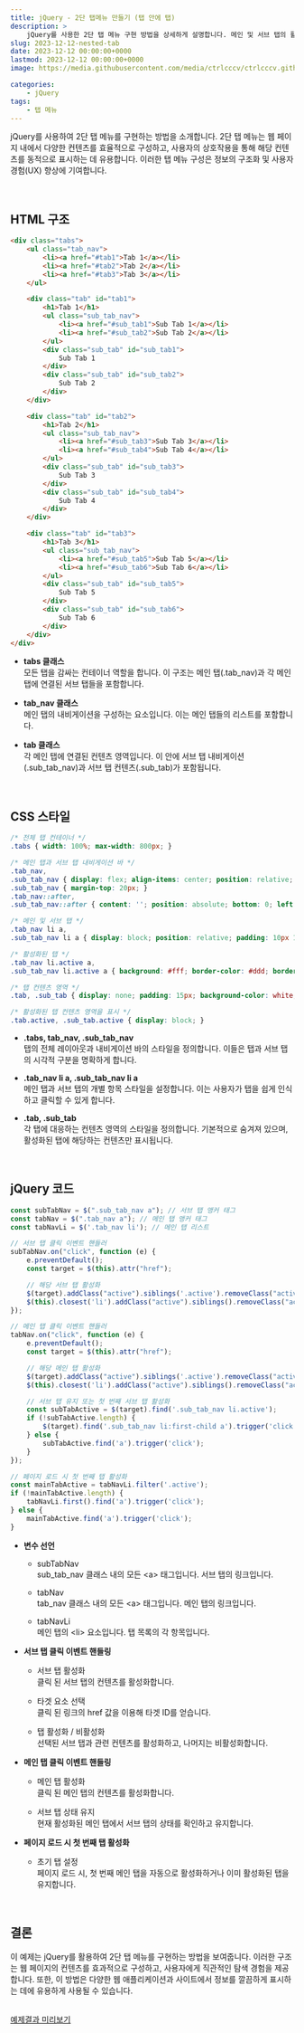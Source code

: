 ```yaml
---
title: jQuery - 2단 탭메뉴 만들기 (탭 안에 탭)
description: >  
    jQuery를 사용한 2단 탭 메뉴 구현 방법을 상세하게 설명합니다. 메인 및 서브 탭의 활성화, 스타일링 방법에 대해 설명합니다.  
slug: 2023-12-12-nested-tab
date: 2023-12-12 00:00:00+0000
lastmod: 2023-12-12 00:00:00+0000
image: https://media.githubusercontent.com/media/ctrlcccv/ctrlcccv.github.io/master/assets/img/post/2023-12-12-nested-tab.webp

categories:
    - jQuery
tags:
    - 탭 메뉴
---
```

jQuery를 사용하여 2단 탭 메뉴를 구현하는 방법을 소개합니다. 2단 탭 메뉴는 웹 페이지 내에서 다양한 컨텐츠를 효율적으로 구성하고, 사용자의 상호작용을 통해 해당 컨텐츠를 동적으로 표시하는 데 유용합니다. 이러한 탭 메뉴 구성은 정보의 구조화 및 사용자 경험(UX) 향상에 기여합니다.   


<ins class="adsbygoogle"
     style="display:block; text-align:center;"
     data-ad-layout="in-article"
     data-ad-format="fluid"
     data-ad-client="ca-pub-8535540836842352"
     data-ad-slot="2974559225"></ins>
<script>
     (adsbygoogle = window.adsbygoogle || []).push({});
</script>

<br>

## HTML 구조
```html
<div class="tabs">
    <ul class="tab_nav">
        <li><a href="#tab1">Tab 1</a></li>
        <li><a href="#tab2">Tab 2</a></li>
        <li><a href="#tab3">Tab 3</a></li>
    </ul>

    <div class="tab" id="tab1">
        <h1>Tab 1</h1>
        <ul class="sub_tab_nav">
            <li><a href="#sub_tab1">Sub Tab 1</a></li>
            <li><a href="#sub_tab2">Sub Tab 2</a></li>
        </ul>
        <div class="sub_tab" id="sub_tab1">
            Sub Tab 1
        </div>
        <div class="sub_tab" id="sub_tab2">
            Sub Tab 2
        </div>
    </div>

    <div class="tab" id="tab2">
        <h1>Tab 2</h1>
        <ul class="sub_tab_nav">
            <li><a href="#sub_tab3">Sub Tab 3</a></li>
            <li><a href="#sub_tab4">Sub Tab 4</a></li>
        </ul>
        <div class="sub_tab" id="sub_tab3">
            Sub Tab 3
        </div>
        <div class="sub_tab" id="sub_tab4">
            Sub Tab 4
        </div>
    </div>

    <div class="tab" id="tab3">
        <h1>Tab 3</h1>
        <ul class="sub_tab_nav">
            <li><a href="#sub_tab5">Sub Tab 5</a></li>
            <li><a href="#sub_tab6">Sub Tab 6</a></li>
        </ul>
        <div class="sub_tab" id="sub_tab5">
            Sub Tab 5
        </div>
        <div class="sub_tab" id="sub_tab6">
            Sub Tab 6
        </div>
    </div>
</div>
```
* **tabs 클래스**  
모든 탭을 감싸는 컨테이너 역할을 합니다. 이 구조는 메인 탭(.tab_nav)과 각 메인 탭에 연결된 서브 탭들을 포함합니다.

* **tab_nav 클래스**  
메인 탭의 내비게이션을 구성하는 요소입니다. 이는 메인 탭들의 리스트를 포함합니다.

* **tab 클래스**  
각 메인 탭에 연결된 컨텐츠 영역입니다. 이 안에 서브 탭 내비게이션(.sub_tab_nav)과 서브 탭 컨텐츠(.sub_tab)가 포함됩니다.   
<br>

## CSS 스타일
```css
/* 전체 탭 컨테이너 */
.tabs { width: 100%; max-width: 800px; } 

/* 메인 탭과 서브 탭 내비게이션 바 */
.tab_nav, 
.sub_tab_nav { display: flex; align-items: center; position: relative; padding: 15px 15px 0; background: #f7f7f7; border: 1px solid #ddd; border-bottom: none; border-radius:6px 6px 0 0; } 
.sub_tab_nav { margin-top: 20px; } 
.tab_nav::after,
.sub_tab_nav::after { content: ''; position: absolute; bottom: 0; left: 0; width: 100%; height: 1px; background: #ddd; z-index: 1; } 

/* 메인 및 서브 탭 */
.tab_nav li a,
.sub_tab_nav li a { display: block; position: relative; padding: 10px 15px; border: 1px solid #f7f7f7; border-bottom: none; font-size: 18px; font-weight: 500; color: #000; z-index: 0; } 

/* 활성화된 탭 */
.tab_nav li.active a,
.sub_tab_nav li.active a { background: #fff; border-color: #ddd; border-radius:6px 6px 0 0; z-index: 2; } 

/* 탭 컨텐츠 영역 */
.tab, .sub_tab { display: none; padding: 15px; background-color: white; border: 1px solid #ddd; border-top: none; border-radius:0 0 6px 6px; } 

/* 활성화된 탭 컨텐츠 영역을 표시 */
.tab.active, .sub_tab.active { display: block; } 
```
* **.tabs, tab_nav, .sub_tab_nav**  
탭의 전체 레이아웃과 내비게이션 바의 스타일을 정의합니다. 이들은 탭과 서브 탭의 시각적 구분을 명확하게 합니다.

* **.tab_nav li a, .sub_tab_nav li a**  
메인 탭과 서브 탭의 개별 항목 스타일을 설정합니다. 이는 사용자가 탭을 쉽게 인식하고 클릭할 수 있게 합니다.

* **.tab, .sub_tab**  
각 탭에 대응하는 컨텐츠 영역의 스타일을 정의합니다. 기본적으로 숨겨져 있으며, 활성화된 탭에 해당하는 컨텐츠만 표시됩니다.  


<ins class="adsbygoogle"
     style="display:block; text-align:center;"
     data-ad-layout="in-article"
     data-ad-format="fluid"
     data-ad-client="ca-pub-8535540836842352"
     data-ad-slot="2974559225"></ins>
<script>
     (adsbygoogle = window.adsbygoogle || []).push({});
</script>

<br>

## jQuery 코드
```js
const subTabNav = $(".sub_tab_nav a"); // 서브 탭 앵커 태그
const tabNav = $(".tab_nav a"); // 메인 탭 앵커 태그
const tabNavLi = $('.tab_nav li'); // 메인 탭 리스트

// 서브 탭 클릭 이벤트 핸들러
subTabNav.on("click", function (e) {
    e.preventDefault();
    const target = $(this).attr("href");

    // 해당 서브 탭 활성화
    $(target).addClass("active").siblings('.active').removeClass("active");
    $(this).closest('li').addClass("active").siblings().removeClass("active");
});

// 메인 탭 클릭 이벤트 핸들러
tabNav.on("click", function (e) {
    e.preventDefault();
    const target = $(this).attr("href");

    // 해당 메인 탭 활성화
    $(target).addClass("active").siblings('.active').removeClass("active");
    $(this).closest('li').addClass("active").siblings().removeClass("active");

    // 서브 탭 유지 또는 첫 번째 서브 탭 활성화
    const subTabActive = $(target).find('.sub_tab_nav li.active');
    if (!subTabActive.length) {
        $(target).find('.sub_tab_nav li:first-child a').trigger('click');
    } else {
        subTabActive.find('a').trigger('click');
    }
});

// 페이지 로드 시 첫 번째 탭 활성화
const mainTabActive = tabNavLi.filter('.active');
if (!mainTabActive.length) {
    tabNavLi.first().find('a').trigger('click');
} else {
    mainTabActive.find('a').trigger('click');
}
```
* **변수 선언**  
  * subTabNav  
  sub_tab_nav 클래스 내의 모든 &lt;a&gt; 태그입니다. 서브 탭의 링크입니다.

  * tabNav   
  tab_nav 클래스 내의 모든 &lt;a&gt; 태그입니다. 메인 탭의 링크입니다.

  * tabNavLi  
  메인 탭의 &lt;li&gt; 요소입니다. 탭 목록의 각 항목입니다.

* **서브 탭 클릭 이벤트 핸들링**  
  * 서브 탭 활성화  
  클릭 된 서브 탭의 컨텐츠를 활성화합니다.

  * 타겟 요소 선택  
  클릭 된 링크의 href 값을 이용해 타겟 ID를 얻습니다.

  * 탭 활성화 / 비활성화  
  선택된 서브 탭과 관련 컨텐츠를 활성화하고, 나머지는 비활성화합니다.

* **메인 탭 클릭 이벤트 핸들링**  
  * 메인 탭 활성화  
  클릭 된 메인 탭의 컨텐츠를 활성화합니다.

  * 서브 탭 상태 유지   
  현재 활성화된 메인 탭에서 서브 탭의 상태를 확인하고 유지합니다.

* **페이지 로드 시 첫 번째 탭 활성화**  
  * 초기 탭 설정   
  페이지 로드 시, 첫 번째 메인 탭을 자동으로 활성화하거나 이미 활성화된 탭을 유지합니다.  
<br>

## 결론
이 예제는 jQuery를 활용하여 2단 탭 메뉴를 구현하는 방법을 보여줍니다. 이러한 구조는 웹 페이지의 컨텐츠를 효과적으로 구성하고, 사용자에게 직관적인 탐색 경험을 제공합니다. 또한, 이 방법은 다양한 웹 애플리케이션과 사이트에서 정보를 깔끔하게 표시하는 데에 유용하게 사용될 수 있습니다.  
<br>

<div class="btn_wrap">
    <a target="_blank" href="https://ctrlcccv.github.io/ctrlcccv-demo/2023-12-12-nested-tab/">예제결과 미리보기</a>
</div>